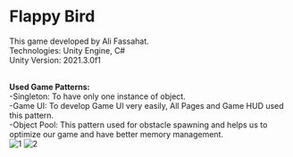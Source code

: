 # Flappy Bird
This game developed by Ali Fassahat.
<br> Technologies: Unity Engine, C#
<br> Unity Version: 2021.3.0f1

<br><b>Used Game Patterns:</b>
<br>-Singleton: To have only one instance of object.
<br>-Game UI: To develop Game UI very easily, All Pages and Game HUD used this pattern. 
<br>-Object Pool: This pattern used for obstacle spawning and helps us to optimize our game and have better memory management.
<br>
![1](https://user-images.githubusercontent.com/92670675/164713389-744356dc-d2fa-4757-b9e2-0975f339f9c9.png)
![2](https://user-images.githubusercontent.com/92670675/164713407-849de3b7-943a-491e-8254-276e129f4df6.png)
